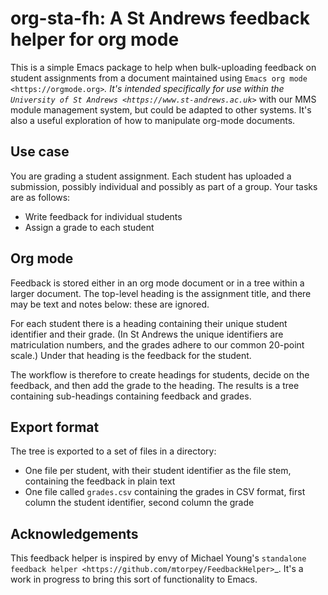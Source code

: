 org-sta-fh: A St Andrews feedback helper for org mode
=====================================================

This is a simple Emacs package to help when bulk-uploading feedback on
student assignments from a document maintained using `Emacs org
mode <https://orgmode.org>`_. It's intended specifically for use within
the `University of St Andrews <https://www.st-andrews.ac.uk>`_ with our
MMS module management system, but could be adapted to other systems.
It's also a useful exploration of how to manipulate org-mode
documents.

Use case
--------

You are grading a student assignment. Each student has uploaded a
submission, possibly individual and possibly as part of a group. Your
tasks are as follows:

- Write feedback for individual students
- Assign a grade to each student

Org mode
--------

Feedback is stored either in an org mode document or in a tree within
a larger document. The top-level heading is the assignment title, and
there may be text and notes below: these are ignored.

For each student there is a heading containing their unique student
identifier and their grade. (In St Andrews the unique identifiers are
matriculation numbers, and the grades adhere to our common 20-point
scale.) Under that heading is the feedback for the student.

The workflow is therefore to create headings for students, decide on
the feedback, and then add the grade to the heading. The results is a
tree containing sub-headings containing feedback and grades.

Export format
-------------

The tree is exported to a set of files in a directory:

- One file per student, with their student identifier as the file
  stem, containing the feedback in plain text
- One file called `grades.csv` containing the grades in CSV format,
  first column the student identifier, second column the grade

Acknowledgements
----------------

This feedback helper is inspired by envy of Michael Young's `standalone
feedback helper <https://github.com/mtorpey/FeedbackHelper>`_. It's a
work in progress to bring this sort of functionality to Emacs.
